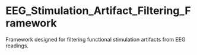# EEG_Stimulation_Artifact_Filtering_Framework
 Framework designed for filtering functional stimulation artifacts from EEG readings.
